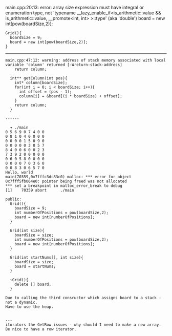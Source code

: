 main.cpp:20:13: error: array size expression must have integral or enumeration type, not 'typename __lazy_enable_if<is_arithmetic<int>::value && is_arithmetic<int>::value, __promote<int, int> >::type'
      (aka 'double')
    board = new int[pow(boardSize,2)];


    Grid(){
      boardSize = 9;
      board = new int[pow(boardSize,2)];
    }

  -----

    main.cpp:47:12: warning: address of stack memory associated with local variable 'column' returned [-Wreturn-stack-address]
        return column;

      int** getColumn(int pos){
        int* column[boardSize];
        for(int i = 0; i < boardSize; i++){
          int offset = (pos - 1);
          column[i] = &board[(i * boardSize) + offset];
        }
        return column;
      }

    ------

      ➔ ./main
    0 5 6 9 0 7 4 0 0
    0 8 1 0 4 0 0 0 0
    0 0 0 0 1 5 0 9 0
    0 0 0 0 0 3 8 5 7
    8 4 0 0 6 0 0 2 3
    7 3 9 2 0 0 0 0 0
    0 6 0 5 8 0 0 0 0
    0 0 0 0 7 0 3 6 0
    0 0 8 3 0 6 5 7 0
    Hello, world
    main(70359,0x7fffc3dc83c0) malloc: *** error for object 0x7fff5fb064e0: pointer being freed was not allocated
    *** set a breakpoint in malloc_error_break to debug
    [1]    70359 abort      ./main

    public:
      Grid(){
        boardSize = 9;
        int numberOfPositions = pow(boardSize,2);
        board = new int[numberOfPositions];
      }

      Grid(int size){
        boardSize = size;
        int numberOfPositions = pow(boardSize,2);
        board = new int[numberOfPositions];
      }

      Grid(int startNums[], int size){
        boardSize = size;
        board = startNums;
      }

      ~Grid(){
        delete [] board;
      }

    Due to calling the third consructor which assigns board to a stack - not a dynamic.
    Have to use the heap.


    ---
    itorators the GetRow issues - why should I need to make a new array. Be nice to have a row iterator.
    
